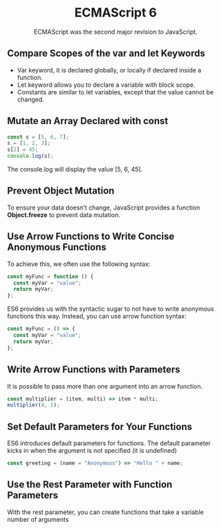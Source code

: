 <h1 align="center">ECMAScript 6</h1>
<p align="center">ECMAScript was the second major revision to JavaScript.</p>

## Compare Scopes of the var and let Keywords

- Var keyword, it is declared globally, or locally if declared inside a function.
- Let keyword allows you to declare a variable with block scope.
- Constants are similar to let variables, except that the value cannot be changed.

## Mutate an Array Declared with const

```js
const s = [5, 6, 7];
s = [1, 2, 3];
s[2] = 45;
console.log(s);
```

The console.log will display the value [5, 6, 45].

## Prevent Object Mutation

To ensure your data doesn't change, JavaScript provides a function **Object.freeze** to prevent data mutation.

## Use Arrow Functions to Write Concise Anonymous Functions

To achieve this, we often use the following syntax:

```js
const myFunc = function () {
  const myVar = "value";
  return myVar;
};
```

ES6 provides us with the syntactic sugar to not have to write anonymous functions this way. Instead, you can use arrow function syntax:

```js
const myFunc = () => {
  const myVar = "value";
  return myVar;
};
```

## Write Arrow Functions with Parameters

It is possible to pass more than one argument into an arrow function.

```js
const multiplier = (item, multi) => item * multi;
multiplier(4, 2);
```

## Set Default Parameters for Your Functions

ES6 introduces default parameters for functions.
The default parameter kicks in when the argument is not specified (it is undefined)

```js
const greeting = (name = "Anonymous") => "Hello " + name;
```

## Use the Rest Parameter with Function Parameters

With the rest parameter, you can create functions that take a variable number of arguments
